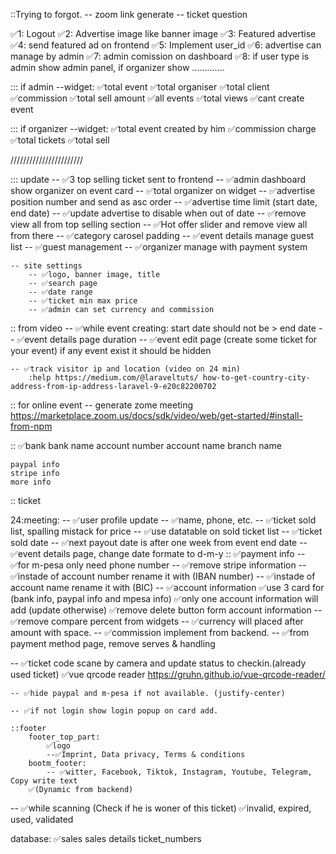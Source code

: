 
<!-- target 24-12-2022 -->





::Trying to forgot.
    -- zoom link generate
    -- ticket question




✅1: Logout
✅2: Advertise image like banner image
✅3: Featured advertise
✅4: send featured ad on frontend
✅5: Implement user_id
✅6: advertise can manage by admin
✅7: admin comission on dashboard
✅8: if user type is admin show admin panel, if organizer show ............. 

::: if admin
--widget:
    ✅total event
    ✅total organiser
    ✅total client
    ✅commission
    ✅total sell amount
    ✅all events
    ✅total views
    ✅cant create event

::: if organizer
--widget:
    ✅total event created by him
    ✅commission charge
    ✅total tickets
    ✅total sell




///////////////////////

::: update
    -- ✅3 top selling ticket sent to frontend
    -- ✅admin dashboard show organizer on event card
    -- ✅total organizer on widget
    -- ✅advertise position number and send as asc order
    -- ✅advertise time limit (start date, end date)
    -- ✅update advertise to disable when out of date
    -- ✅remove view all from top selling section
    -- ✅Hot offer slider and remove view all from there
    -- ✅category carosel padding
    -- ✅event details manage guest list
    -- ✅guest management
    -- ✅organizer manage with payment system

    -- site settings
        -- ✅logo, banner image, title
        -- ✅search page 
        -- ✅date range
        -- ✅ticket min max price
        -- ✅admin can set currency and commission


:: from video
    -- ✅while event creating: start date should not be > end date
    -- ✅event details page duration
    -- ✅event edit page (create some ticket for your event) if any event exist it should be hidden

    -- ✅track visitor ip and location (video on 24 min)
        :help https://medium.com/@laraveltuts/ how-to-get-country-city-address-from-ip-address-laravel-9-e20c82200702

:: for online event
    -- generate zome meeting
    https://marketplace.zoom.us/docs/sdk/video/web/get-started/#install-from-npm

:: ✅bank
    bank name
    account number
    account name
    branch name

    paypal info
    stripe info
    more info


:: ticket 


24:meeting:
 -- ✅user profile update
    -- ✅name, phone, etc.
 -- ✅ticket sold list, spalling mistack for price
 -- ✅use datatable on sold ticket list
 -- ✅ticket sold date
 -- ✅next payout date is after one week from event end date
 -- ✅event details page, change date formate to d-m-y
 :: ✅payment info
    -- ✅for m-pesa only need phone number
    -- ✅remove stripe information 
    -- ✅instade of account number rename it with (IBAN number)
    -- ✅instade of account name rename it with (BIC)
    -- ✅account information
        ✅use 3 card for (bank info, paypal info and mpesa info)
        ✅only one account information will add (update otherwise)
        ✅remove delete button form account information
-- ✅remove compare percent from widgets
-- ✅currency will placed after amount with space.
    -- ✅commission implement from backend.
-- ✅from payment method page, remove serves & handling

-- ✅ticket code scane by camera and update status to checkin.(already used ticket)
    ✅vue qrcode reader
    https://gruhn.github.io/vue-qrcode-reader/


    -- ✅hide paypal and m-pesa if not available. (justify-center)

    -- ✅if not login show login popup on card add.

    ::footer
        footer_top_part:
            ✅logo
            --✅Imprint, Data privacy, Terms & conditions
        bootm_footer:
            -- ✅witter, Facebook, Tiktok, Instagram, Youtube, Telegram, Copy write text
        ✅(Dynamic from backend)

-- ✅while scanning (Check if he is woner of this ticket)
    ✅invalid, expired, used, validated

database:
    ✅sales
        sales details
        ticket_numbers